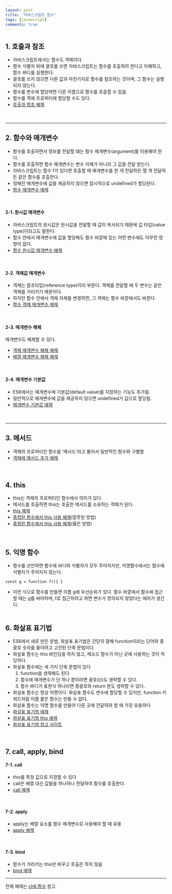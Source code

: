 ```yaml
---
layout: post
title: "자바스크립트 함수"
tags: [javascript]
comments: true
---
```


## 1. 호출과 참조
- 자바스크립트에서는 함수도 객체이다.
- 함수 식별자 뒤에 괄호를 쓰면 자바스크립트는 함수를 호출하려 한다고 이해하고, 함수 바디를 실행한다.
- 괄호를 쓰지 않으면 다른 값과 마찬가지로 함수를 참조하는 것이며, 그 함수는 실행되지 않는다.
- 함수를 변수에 할당하면 다른 이름으로 함수를 호출할 수 있음.
- 함수를 객체 프로퍼티에 할당할 수도 있다.  
- [호출과 참조 예제](https://github.com/yoojh9/learning-javascript-example/blob/master/ch6/call-and-run-test.js)  
<br/><br/>

---
## 2. 함수와 매개변수
- 함수를 호출하면서 정보를 전달할 떄는 함수 매개변수(argument)를 이용해야 한다.
- 함수를 호출하면 함수 매개변수는 변수 자체가 아니라 그 값을 전달 받는다.
- 자바스크립트는 함수 f가 있다면 호출할 때 매개변수를 한 개 전달하든 열 개 전달하든 같은 함수를 호출한다.
- 정해진 매개변수에 값을 제공하지 않으면 암시적으로 undefined가 할당된다.  
- [함수 매개변수 예제](https://github.com/yoojh9/learning-javascript-example/blob/master/ch6/argument2-test.js)  
<br/>

#### 2-1. 원시값 매개변수
- 자바스크립트의 원시값은 원시값을 전달할 때 값이 복사되기 때문에 값 타입(value type)이라고도 말한다.
- 함수 안에서 매개변수에 값을 할당해도 함수 바깥에 있는 어떤 변수에도 아무런 영향이 없다.  
- [함수 원시값 매개변수 예제](https://github.com/yoojh9/learning-javascript-example/blob/master/ch6/argument-test.js)  
<br/>

#### 2-2. 객체값 매개변수
- 객체는 참조타입(reference type)이라 부른다. 객체를 전달할 때 두 변수는 같은 객체를 가리키기 때문이다.
- 하지만 함수 안에서 객체 자체를 변경하면, 그 객체는 함수 바깥에서도 바뀐다.  
- [함수 객체 매개변수 예제](https://github.com/yoojh9/learning-javascript-example/blob/master/ch6/argument-object-test.js)  
<br/>

#### 2-3. 매개변수 해체
매개변수도 해체할 수 있다.  
- [객체 매개변수 해체 예제](https://github.com/yoojh9/learning-javascript-example/blob/master/ch6/argument-object-destructuring-test.js)  
- [배열 매개변수 해체 예제](https://github.com/yoojh9/learning-javascript-example/blob/master/ch6/argument-array-destructuring-test.js)  
<br/>

#### 2-4. 매개변수 기본값
- ES6에서는 매개변수에 기본값(default value)를 지정하는 기능도 추가됨.
- 일반적으로 매개변수에 값을 제공하지 않으면 undefined가 값으로 할당됨.
- [매개변수 기본값 예제](https://github.com/yoojh9/learning-javascript-example/blob/master/ch6/argument-default-value-test.js)  
<br/><br/>

---
## 3. 메서드
- 객체의 프로퍼티인 함수를 '메서드'라고 불러서 일반적인 함수와 구별함  
- [객체에 메서드 추가 예제](https://github.com/yoojh9/learning-javascript-example/blob/master/ch6/argument-default-value-test.js)  
<br/><br/>

## 4. this
- this는 객체의 프로퍼티인 함수에서 의미가 있다.
- 메서드를 호출하면 this는 호출한 메서드를 소유하는 객체가 된다.  
- [this 예제](https://github.com/yoojh9/learning-javascript-example/blob/master/ch6/this-test.js)  
- [중첩된 함수에서 this 사용 예제](https://github.com/yoojh9/learning-javascript-example/blob/master/ch6/nested-function-this-test.js)(잘못된 방법)  
- [중첩된 함수에서 this 사용 예제](https://github.com/yoojh9/learning-javascript-example/blob/master/ch6/nested-function-this2-test.js)(옳은 방법)  
<br/><br/>

## 5. 익명 함수
- 함수를 선언하면 함수에 바디와 식별자가 모두 주어지지만, 익명함수에서는 함수에 식별자가 주어지지 않는다.
```
const g = function f(){ }
```
- 이런 식으로 함수를 만들면 이름 g에 우선순위가 있다. 함수 바깥에서 함수에 접근할 때는 g를 써야하며, f로 접근하려고 하면 변수가 정의되지 않았다는 에러가 생긴다.
<br/><br/>

## 6. 화살표 표기법
- ES6에서 새로 만든 문법. 화살표 표기법은 간단히 말해 function이라는 단어와 중괄호 숫자를 줄이려고 고안된 단축 문법이다.
- 화살표 함수는 this 바인딩을 하지 않고, 메소드 함수가 아닌 곳에 사용하는 것이 적당하다.
- 화살표 함수에는 세 가지 단축 문법이 있다
  1. function을 생략해도 된다
  2. 함수에 매개변수가 단 하나 뿐이라면 괄호(())도 생략할 수 있다.
  3. 함수 바디가 표현식 하나라면 중괄호와 return 문도 생략할 수 있다.
- 화살표 함수는 항상 익명이다. 화살표 함수도 변수에 할당할 수 있지만, function 키워드처럼 이름 붙은 함수는 만들 수 없다.
- 화살표 함수는 익명 함수를 만들어 다른 곳에 전달하려 할 때 가장 유용하다  
- [화살표 표기법 예제](https://github.com/yoojh9/learning-javascript-example/blob/master/ch6/arrow-notation-test.js)  
- [화살표 표기법 this 예제](https://github.com/yoojh9/learning-javascript-example/blob/master/ch6/arrow-notation2-test.js)  
- [화살표 표기법 참고 사이트](http://poiemaweb.com/es6-arrow-function)    
<br/><br/>


## 7. call, apply, bind
#### 7-1. call
- this를 특정 값으로 지정할 수 있다
- call은 배열 대신 값들을 하나하나 전달하여 함수를 호출한다.  
- [call 예제](https://github.com/yoojh9/learning-javascript-example/blob/master/ch6/call-test.js)
<br>

#### 7-2. apply
- apply는 배열 요소를 함수 매개변수로 사용해야 할 때 유용
- [apply 예제](https://github.com/yoojh9/learning-javascript-example/blob/master/ch6/apply-test.js)  
<br>

#### 7-3. bind
- 함수가 가리키는 this만 바꾸고 호출은 하지 않음
- [bind 예제](https://github.com/yoojh9/learning-javascript-example/blob/master/ch6/bind-test.js)  

---
전체 예제는 [ch6.함수](https://github.com/yoojh9/learning-javascript-example/tree/master/ch6) 참고.